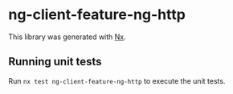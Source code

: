 # ng-client-feature-ng-http

This library was generated with [Nx](https://nx.dev).

## Running unit tests

Run `nx test ng-client-feature-ng-http` to execute the unit tests.
